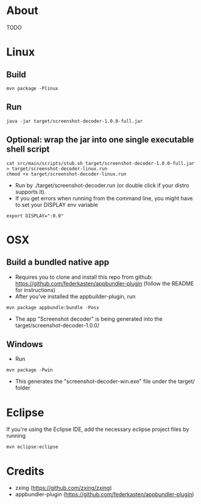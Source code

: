 # About
TODO

# Linux
## Build
```
mvn package -Plinux
```

## Run
```
java -jar target/screenshot-decoder-1.0.0-full.jar
```
## Optional: wrap the jar into one single executable shell script
```
cat src/main/scripts/stub.sh target/screenshot-decoder-1.0.0-full.jar > target/screenshot-decoder-linux.run
chmod +x target/screenshot-decoder-linux.run
```
- Run by ./target/screenshot-decoder.run (or double click if your distro supports it). 
- If you get errors when running from the command line, you might have to set your DISPLAY env variable
```
export DISPLAY=":0.0"
```

# OSX
## Build a bundled native app
- Requires you to clone and install this repo from github: https://github.com/federkasten/appbundler-plugin (follow the README for instructions)
- After you've installed the appbuilder-plugin, run
```
mvn package appbundle:bundle -Posx
```
- The app "Screenshot decoder" is being generated into the target/screenshot-decoder-1.0.0/

## Windows
- Run
```
mvn package -Pwin
```
- This generates the "screenshot-decoder-win.exe" file under the target/ folder

# Eclipse
If you're using the Eclipse IDE, add the necessary eclipse project files by running
```
mvn eclipse:eclipse
```
# Credits
- zxing (https://github.com/zxing/zxing)
- appbundler-plugin (https://github.com/federkasten/appbundler-plugin)
